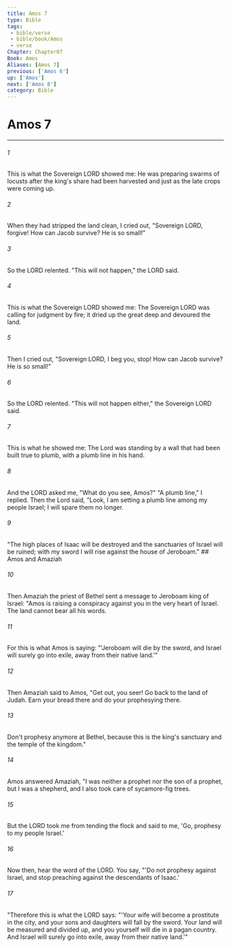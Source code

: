 ```yaml
---
title: Amos 7
type: Bible
tags:
 - bible/verse
 - bible/book/Amos
 - verse
Chapter: Chapter07
Book: Amos
Aliases: [Amos 7]
previous: ['Amos 6']
up: ['Amos']
next: ['Amos 8']
category: Bible
---
```

# Amos 7

***


###### 1 
This is what the Sovereign LORD showed me: He was preparing swarms of locusts after the king's share had been harvested and just as the late crops were coming up. 

###### 2 
When they had stripped the land clean, I cried out, "Sovereign LORD, forgive! How can Jacob survive? He is so small!" 

###### 3 
So the LORD relented. "This will not happen," the LORD said. 

###### 4 
This is what the Sovereign LORD showed me: The Sovereign LORD was calling for judgment by fire; it dried up the great deep and devoured the land. 

###### 5 
Then I cried out, "Sovereign LORD, I beg you, stop! How can Jacob survive? He is so small!" 

###### 6 
So the LORD relented. "This will not happen either," the Sovereign LORD said. 

###### 7 
This is what he showed me: The Lord was standing by a wall that had been built true to plumb, with a plumb line in his hand. 

###### 8 
And the LORD asked me, "What do you see, Amos?" "A plumb line," I replied. Then the Lord said, "Look, I am setting a plumb line among my people Israel; I will spare them no longer. 

###### 9 
"The high places of Isaac will be destroyed and the sanctuaries of Israel will be ruined; with my sword I will rise against the house of Jeroboam." ## Amos and Amaziah 

###### 10 
Then Amaziah the priest of Bethel sent a message to Jeroboam king of Israel: "Amos is raising a conspiracy against you in the very heart of Israel. The land cannot bear all his words. 

###### 11 
For this is what Amos is saying: "'Jeroboam will die by the sword, and Israel will surely go into exile, away from their native land.'" 

###### 12 
Then Amaziah said to Amos, "Get out, you seer! Go back to the land of Judah. Earn your bread there and do your prophesying there. 

###### 13 
Don't prophesy anymore at Bethel, because this is the king's sanctuary and the temple of the kingdom." 

###### 14 
Amos answered Amaziah, "I was neither a prophet nor the son of a prophet, but I was a shepherd, and I also took care of sycamore-fig trees. 

###### 15 
But the LORD took me from tending the flock and said to me, 'Go, prophesy to my people Israel.' 

###### 16 
Now then, hear the word of the LORD. You say, "'Do not prophesy against Israel, and stop preaching against the descendants of Isaac.' 

###### 17 
"Therefore this is what the LORD says: "'Your wife will become a prostitute in the city, and your sons and daughters will fall by the sword. Your land will be measured and divided up, and you yourself will die in a pagan country. And Israel will surely go into exile, away from their native land.'" 
